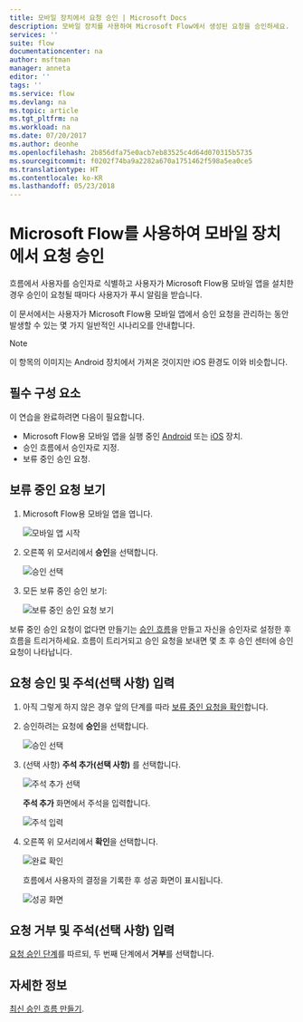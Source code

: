 ```yaml
---
title: 모바일 장치에서 요청 승인 | Microsoft Docs
description: 모바일 장치를 사용하여 Microsoft Flow에서 생성된 요청을 승인하세요.
services: ''
suite: flow
documentationcenter: na
author: msftman
manager: anneta
editor: ''
tags: ''
ms.service: flow
ms.devlang: na
ms.topic: article
ms.tgt_pltfrm: na
ms.workload: na
ms.date: 07/20/2017
ms.author: deonhe
ms.openlocfilehash: 2b856dfa75e0acb7eb83525c4d64d070315b5735
ms.sourcegitcommit: f0202f74ba9a2282a670a1751462f598a5ea0ce5
ms.translationtype: HT
ms.contentlocale: ko-KR
ms.lasthandoff: 05/23/2018
---
```

# <a name="approve-requests-on-your-mobile-device-by-using-microsoft-flow"></a>Microsoft Flow를 사용하여 모바일 장치에서 요청 승인
흐름에서 사용자를 승인자로 식별하고 사용자가 Microsoft Flow용 모바일 앱을 설치한 경우 승인이 요청될 때마다 사용자가 푸시 알림을 받습니다.

이 문서에서는 사용자가 Microsoft Flow용 모바일 앱에서 승인 요청을 관리하는 동안 발생할 수 있는 몇 가지 일반적인 시나리오를 안내합니다.

> [!NOTE]
> 이 항목의 이미지는 Android 장치에서 가져온 것이지만 iOS 환경도 이와 비슷합니다.
> 
> 

## <a name="prerequisites"></a>필수 구성 요소
이 연습을 완료하려면 다음이 필요합니다.

* Microsoft Flow용 모바일 앱을 실행 중인 [Android](https://aka.ms/flowmobiledocsandroid) 또는 [iOS](https://aka.ms/flowmobiledocsios) 장치.
* 승인 흐름에서 승인자로 지정.
* 보류 중인 승인 요청.

## <a name="view-pending-requests"></a>보류 중인 요청 보기
1. Microsoft Flow용 모바일 앱을 엽니다.
   
    ![모바일 앱 시작](./media/mobile-approvals/open-app.png)
2. 오른쪽 위 모서리에서 **승인**을 선택합니다.
   
    ![승인 선택](./media/mobile-approvals/select-approvals.png)
3. 모든 보류 중인 승인 보기:
   
    ![보류 중인 승인 요청 보기](./media/mobile-approvals/show-pending-approval-requests.png)

보류 중인 승인 요청이 없다면 만들기는 [승인 흐름](modern-approvals.md)을 만들고 자신을 승인자로 설정한 후 흐름을 트리거하세요. 흐름이 트리거되고 승인 요청을 보내면 몇 초 후 승인 센터에 승인 요청이 나타납니다.

## <a name="approve-requests-and-leave-an-optional-comment"></a>요청 승인 및 주석(선택 사항) 입력
1. 아직 그렇게 하지 않은 경우 앞의 단계를 따라 [보류 중인 요청을 확인](mobile-approvals.md#view-pending-requests)합니다.
2. 승인하려는 요청에 **승인**을 선택합니다.
   
    ![승인 선택](./media/mobile-approvals/select-approve.png)
3. (선택 사항) **주석 추가(선택 사항)** 를 선택합니다.
   
    ![주석 추가 선택](./media/mobile-approvals/select-add-comment.png)
   
    **주석 추가** 화면에서 주석을 입력합니다.
   
    ![주석 입력](./media/mobile-approvals/enter-comment-for-approval.png)
4. 오른쪽 위 모서리에서 **확인**을 선택합니다.
   
    ![완료 확인](./media/mobile-approvals/tap-confirm-button.png)
   
    흐름에서 사용자의 결정을 기록한 후 성공 화면이 표시됩니다.
   
    ![성공 화면](./media/mobile-approvals/approved.png)

## <a name="reject-requests-and-leave-an-optional-comment"></a>요청 거부 및 주석(선택 사항) 입력
[요청 승인 단계](mobile-approvals.md#approve-requests-and-leave-an-optional-comment)를 따르되, 두 번째 단계에서 **거부**를 선택합니다.

## <a name="learn-more"></a>자세한 정보
[최신 승인 흐름 만들기](modern-approvals.md).

